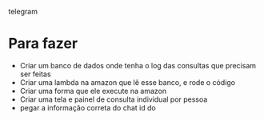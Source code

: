 telegram
# Para fazer
* Criar um banco de dados onde tenha o log das consultas que precisam ser feitas
* Criar uma lambda na amazon que lê esse banco, e rode o código
* Criar uma forma que ele execute na amazon
* Criar uma tela e painel de consulta individual por pessoa
* pegar a informação correta do chat id do 